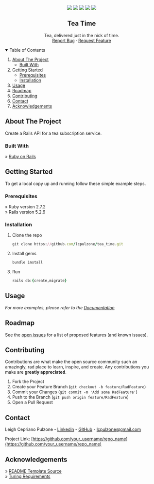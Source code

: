 <div align="center">
  <a href=https://github.com/lcpulzone/tea_time/graphs/contributors><img src="https://img.shields.io/github/contributors/lcpulzone/tea_time.svg?style=for-the-badge" /></a>
  <a href=https://github.com/lcpulzone/tea_time/network/members><img src="https://img.shields.io/github/forks/lcpulzone/tea_time.svg?style=for-the-badge" /></a>
  <a href=https://github.com/lcpulzone/tea_time/stargazers><img src="https://img.shields.io/github/stars/lcpulzone/tea_time.svg?style=for-the-badge" /></a>
  <a href=https://github.com/lcpulzone/tea_time/issues><img src="https://img.shields.io/github/issues/lcpulzone/tea_time.svg?style=for-the-badge" /></a>
<a href=https://www.linkedin.com/in/lcpulzone/><img src="https://img.shields.io/badge/-LinkedIn-black.svg?style=for-the-badge&logo=linkedin&colorB=555" /></a>
</div>


  <h2 align="center">Tea Time</h2>

  <p align="center">
    Tea, delivered just in the nick of time.
    <br />
    <a href="https://github.com/lcpulzone/tea_time/issues">Report Bug</a>
    ·
    <a href="https://github.com/lcpulzone/tea_time/issues">Request Feature</a>
    <br />
  </p>
</p>



<!-- TABLE OF CONTENTS -->
<details open="open">
  <summary>Table of Contents</summary>
  <ol>
    <li>
      <a href="#about-the-project">About The Project</a>
      <ul>
        <li><a href="#built-with">Built With</a></li>
      </ul>
    </li>
    <li>
      <a href="#getting-started">Getting Started</a>
      <ul>
        <li><a href="#prerequisites">Prerequisites</a></li>
        <li><a href="#installation">Installation</a></li>
      </ul>
    </li>
    <li><a href="#usage">Usage</a></li>
    <li><a href="#roadmap">Roadmap</a></li>
    <li><a href="#contributing">Contributing</a></li>
    <li><a href="#contact">Contact</a></li>
    <li><a href="#acknowledgements">Acknowledgements</a></li>
  </ol>
</details>



## About The Project

<!-- [![Product Name Screen Shot][product-screenshot]](https://example.com) -->
Create a Rails API for a tea subscription service.


### Built With

» [Ruby on Rails](https://rubyonrails.org/)


## Getting Started

To get a local copy up and running follow these simple example steps.

### Prerequisites

» Ruby version 2.7.2<br />
» Rails version 5.2.6

### Installation

1. Clone the repo
   ```rb
   git clone https://github.com/lcpulzone/tea_time.git
   ```
2. Install gems
   ```rb
   bundle install
   ```
3. Run
   ```rb
   rails db:{create,migrate}
   ```


## Usage

_For more examples, please refer to the [Documentation](https://github.com/lcpulzone/tea_time)_


## Roadmap


See the [open issues](https://github.com/lcpulzone/tea_time/issues) for a list of proposed features (and known issues).


## Contributing

Contributions are what make the open source community such an amazingly, rad place to learn, inspire, and create. Any contributions you make are **greatly appreciated**.

1. Fork the Project
2. Create your Feature Branch (`git checkout -b feature/RadFeature`)
3. Commit your Changes (`git commit -m 'Add some RadFeature'`)
4. Push to the Branch (`git push origin feature/RadFeature`)
5. Open a Pull Request


## Contact

Leigh Cepriano Pulzone - [Linkedin](https://www.linkedin.com/in/lcpulzone/) - [GitHub](https://github.com/lcpulzone) - lcpulzone@gmail.com

Project Link: [https://github.com/your_username/repo_name](https://github.com/your_username/repo_name)



## Acknowledgements

» [README Template Source](https://github.com/othneildrew/Best-README-Template)<br />
» [Turing Requirements](https://mod4.turing.edu/projects/take_home/take_home_be)


<!-- MARKDOWN LINKS & IMAGES -->
<!-- https://www.markdownguide.org/basic-syntax/#reference-style-links -->
[contributors-shield]: https://img.shields.io/github/contributors/lcpulzone/tea_time.svg?style=for-the-badge
[contributors-url]: https://github.com/lcpulzone/tea_time/graphs/contributors
[forks-shield]: https://img.shields.io/github/forks/lcpulzone/tea_time.svg?style=for-the-badge
[forks-url]: https://github.com/lcpulzone/tea_time/network/members
[stars-shield]: https://img.shields.io/github/stars/lcpulzone/tea_time.svg?style=for-the-badge
[stars-url]: https://github.com/lcpulzone/tea_time/stargazers
[issues-shield]: https://img.shields.io/github/issues/lcpulzone/tea_time.svg?style=for-the-badge
[issues-url]: https://github.com/lcpulzone/tea_time/issues
[linkedin-shield]: https://img.shields.io/badge/-LinkedIn-black.svg?style=for-the-badge&logo=linkedin&colorB=555
[linkedin-url]: https://www.linkedin.com/in/lcpulzone/
[product-screenshot]: images/screenshot.png
